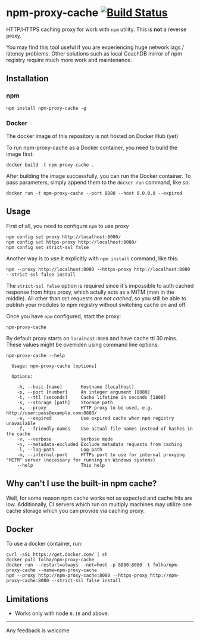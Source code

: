 
npm-proxy-cache  [![Build Status](https://travis-ci.org/runk/npm-proxy-cache.svg?branch=master)](https://travis-ci.org/runk/npm-proxy-cache)
========

HTTP/HTTPS caching proxy for work with `npm` utility. This is **not** a reverse proxy.

You may find this tool useful if you are experiencing huge network lags / latency
problems. Other solutions such as local CoachDB mirror of npm registry require much
more work and maintenance.


## Installation

### npm
    npm install npm-proxy-cache -g

### Docker
The docker image of this repository is not hosted on Docker Hub (yet)

To run npm-proxy-cache as a Docker container, you need to build the image first:

```shell
docker build -t npm-proxy-cache .
```

After building the image successfully, you can run the Docker container. To pass parameters, simply append them to the `docker run` command, like so:

```shell
docker run -t npm-proxy-cache --port 8080 --host 0.0.0.0 --expired
```


## Usage

First of all, you need to configure `npm` to use proxy

```shell
npm config set proxy http://localhost:8080/
npm config set https-proxy http://localhost:8080/
npm config set strict-ssl false
```

Another way is to use it explicitly with `npm install` command, like this:

```shell
npm --proxy http://localhost:8080 --https-proxy http://localhost:8080 --strict-ssl false install
```

The `strict-ssl false` option is required since it's impossible to auth cached response
from https proxy, which actully acts as a MITM (man in the middle). All other than `GET`
requests *are not cached*, so you still be able to publish your modules to npm registry without
switching cache on and off.

Once you have `npm` configured, start the proxy:

```shell
npm-proxy-cache
```

By default proxy starts on `localhost:8080` and have cache ttl 30 mins. These values might be
overriden using command line options:

```text
npm-proxy-cache --help

  Usage: npm-proxy-cache [options]

  Options:

    -h, --host [name]       Hostname [localhost]
    -p, --port [number]     An integer argument [8080]
    -t, --ttl [seconds]     Cache lifetime in seconds [1800]
    -s, --storage [path]    Storage path
    -x, --proxy             HTTP proxy to be used, e.g. http://user:pass@example.com:8888/
    -e, --expired           Use expired cache when npm registry unavailable
    -f, --friendly-names    Use actual file names instead of hashes in the cache
    -v, --verbose           Verbose mode
    -n, --metadata-excluded Exclude metadata requests from caching
    -l, --log-path          Log path
    -m, --internal-port     HTTPs port to use for internal proxying "MITM" server (necessary for running on Windows systems)
    --help                  This help
```

## Why can't I use the built-in npm cache?

Well, for some reason npm cache works not as expected and cache hits are low. Additionally,
CI servers which run on multiply machines may utilize one cache storage which you can provide
via caching proxy.

## Docker

To use a docker container, run:

```shell
curl -sSL https://get.docker.com/ | sh
docker pull folha/npm-proxy-cache
docker run --restart=always --net=host -p 8080:8080 -t folha/npm-proxy-cache --name=npm-proxy-cache
npm --proxy http://npm-proxy-cache:8080 --https-proxy http://npm-proxy-cache:8080 --strict-ssl false install
```

## Limitations

 - Works only with node `0.10` and above.


----

Any feedback is welcome
